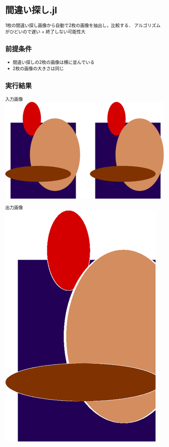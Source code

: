 # 間違い探し.jl

1枚の間違い探し画像から自動で2枚の画像を抽出し，比較する．
アルゴリズムがひどいので遅い + 終了しない可能性大

## 前提条件

- 間違い探しの2枚の画像は横に並んでいる
- 2枚の画像の大きさは同じ

## 実行結果

入力画像
![](./examples/image.png)

出力画像
![](./examples/img_diff.png)